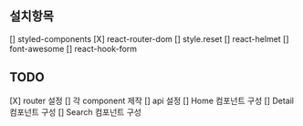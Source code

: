 ## 설치항목

[] styled-components
[X] react-router-dom
[] style.reset
[] react-helmet
[] font-awesome
[] react-hook-form

## TODO

[X] router 설정
[] 각 component 제작
[] api 설정
[] Home 컴포넌트 구성
[] Detail 컴포넌트 구성
[] Search 컴포넌트 구성
